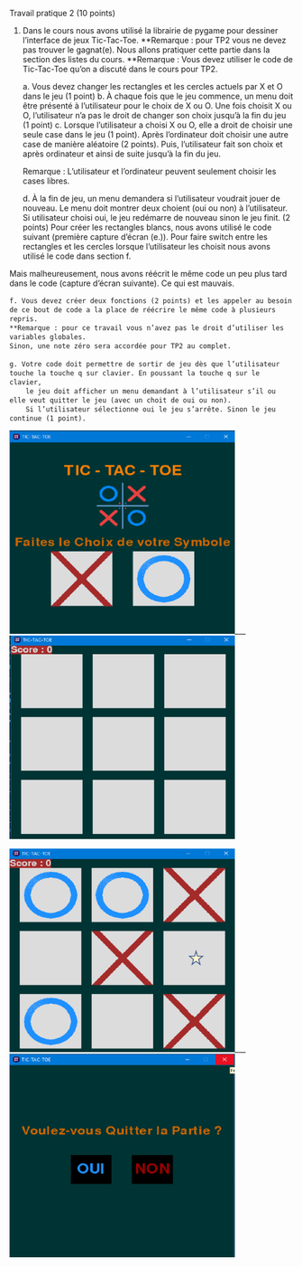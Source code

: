 Travail pratique 2 (10 points)

1) Dans le cours nous avons utilisé la librairie de pygame pour dessiner l’interface de jeux Tic-Tac-Toe.
    **Remarque : pour TP2 vous ne devez pas trouver le gagnat(e). Nous allons pratiquer cette partie dans la section des listes du cours.
    **Remarque : Vous devez utiliser le code de Tic-Tac-Toe qu’on a discuté dans le cours pour TP2.
                
    a. Vous devez changer les rectangles et les cercles actuels par X et O dans le jeu (1 point)
    b. À chaque fois que le jeu commence, un menu doit être présenté à l’utilisateur pour le choix de X ou O.
        Une fois choisit X ou O, l’utilisateur n’a pas le droit de changer son choix jusqu’à la fin du jeu (1 point)
    c. Lorsque l’utilisateur a choisi X ou O, elle a droit de choisir une seule case dans le jeu (1 point).
        Après l’ordinateur doit choisir une autre case de manière aléatoire (2 points).
        Puis, l’utilisateur fait son choix et après ordinateur et ainsi de suite jusqu’à la fin du jeu.
        
    Remarque : L’utilisateur et l’ordinateur peuvent seulement choisir les cases libres.
    
    d. À la fin de jeu, un menu demandera si l’utilisateur voudrait jouer de nouveau. Le menu doit montrer deux choient (oui ou non) à l’utilisateur.
        Si utilisateur choisi oui, le jeu redémarre de nouveau sinon le jeu finit. (2 points)
        Pour créer les rectangles blancs, nous avons utilisé le code suivant (première capture d’écran (e.)).
        Pour faire switch entre les rectangles et les cercles lorsque l’utilisateur les choisit nous avons utilisé le code dans section f.

Mais malheureusement, nous avons réécrit le même code un peu plus tard dans le code (capture d’écran suivante). Ce qui est mauvais.

    f. Vous devez créer deux fonctions (2 points) et les appeler au besoin de ce bout de code a la place de réécrire le même code à plusieurs repris.
    **Remarque : pour ce travail vous n’avez pas le droit d’utiliser les variables globales.
    Sinon, une note zéro sera accordée pour TP2 au complet.
    
    g. Votre code doit permettre de sortir de jeu dès que l’utilisateur touche la touche q sur clavier. En poussant la touche q sur le clavier,
        le jeu doit afficher un menu demandant à l’utilisateur s’il ou elle veut quitter le jeu (avec un choit de oui ou non).
        Si l’utilisateur sélectionne oui le jeu s’arrête. Sinon le jeu continue (1 point).
        
<p> 
   <img src="https://github.com/josue-lubaki/game-tic-tac-toe/blob/Josue/image/image_1.png" width=400px height=360px>___
   <img src="https://github.com/josue-lubaki/game-tic-tac-toe/blob/Josue/image/image_2.png" width=400px height=360px>
</p>
<p>
   <img src="https://github.com/josue-lubaki/game-tic-tac-toe/blob/Josue/image/image_3.png" width=400px height=360px>___
   <img src="https://github.com/josue-lubaki/game-tic-tac-toe/blob/Josue/image/image_4.png" width=400px height=360px>
</p>
